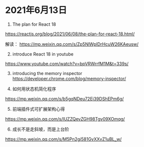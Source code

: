 # 2021年6月13日

1. The plan for React 18

<https://reactjs.org/blog/2021/06/08/the-plan-for-react-18.html/>

解读：
<https://mp.weixin.qq.com/s/Zp5NlWplDrHcuW26KAeusw/>

2. introduce React 18 in youtube

<https://www.youtube.com/watch?v=bpVRWrrfM1M&t=339s/>


3. introducing the memory inspector
<https://developer.chrome.com/blog/memory-inspector/>

4. 如何用状态机简化程序

<https://mp.weixin.qq.com/s/b5gqNDeu72Ej39DShEPm6g/>

5. 前端插件式可扩展架构心得

<https://mp.weixin.qq.com/s/lUZZQevZGH98Tgv09XOmqg/>

6. 成长不是走斜坡，而是上台阶

<https://mp.weixin.qq.com/s/M5Pn2gi581GvXXvZ1uBL_w/>